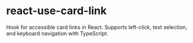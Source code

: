 # react-use-card-link
Hook for accessible card links in React. Supports left-click, text selection, and keyboard navigation with TypeScript.
